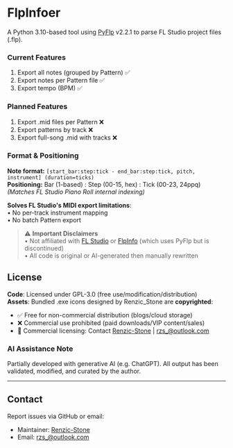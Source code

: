 # FlpInfoer
A Python 3.10-based tool using [PyFlp](https://github.com/demberto/PyFLP) v2.2.1 to parse FL Studio project files (.flp).

### Current Features
1. Export all notes (grouped by Pattern) ✅  
2. Export notes per Pattern file ✅  
3. Export tempo (BPM) ✅  

### Planned Features
1. Export .mid files per Pattern ❌  
2. Export patterns by track ❌  
3. Export full-song .mid with tracks ❌  

### Format & Positioning
**Note format:** `[start_bar:step:tick - end_bar:step:tick, pitch, instrument] (duration=ticks)`  
**Positioning:** Bar (1-based) : Step (00-15, hex) : Tick (00-23, 24ppq)  
*(Matches FL Studio Piano Roll internal indexing)*

**Solves FL Studio's MIDI export limitations**:  
• No per-track instrument mapping  
• No batch Pattern export  

> ⚠️ **Important Disclaimers**  
> • Not affiliated with [FL Studio](https://www.image-line.com/fl-studio/) or [FlpInfo](https://github.com/demberto/FLPInfo) (which uses PyFlp but is discontinued)  
> • All code is original or AI-generated then manually rewritten  

## License
**Code**: Licensed under GPL-3.0 (free use/modification/distribution)  
**Assets**: Bundled .exe icons designed by Renzic_Stone are **copyrighted**:
- ✅ Free for non-commercial distribution (blogs/cloud storage)
- ❌ Commercial use prohibited (paid downloads/VIP content/sales)
- 📮 Commercial licensing: Contact [Renzic-Stone](https://github.com/Renzic-Stone) | rzs_@outlook.com

### AI Assistance Note
Partially developed with generative AI (e.g. ChatGPT). All output has been validated, modified, and curated by the author.

---

## Contact
Report issues via GitHub or email:  
- Maintainer: [Renzic-Stone](https://github.com/Renzic-Stone)  
- Email: rzs_@outlook.com
